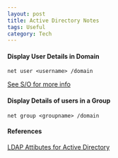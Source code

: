 ```yaml
---
layout: post
title: Active Directory Notes
tags: Useful
category: Tech
---
```


#### Display User Details in Domain ####

~~~
net user <username> /domain
~~~

[See S/O for more info](http://superuser.com/questions/611839/how-can-i-find-out-which-user-groups-my-domain-user-belongs-to)  

#### Display Details of users in a Group ####

~~~
net group <groupname> /domain
~~~

#### References ####

[LDAP Attibutes for Active Directory](http://www.computerperformance.co.uk/Logon/LDAP_attributes_active_directory.htm)  

